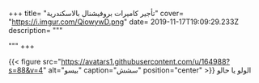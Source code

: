 +++
title= "تأجير كاميرات بروفيشنال بالاسكندرية"
cover= "https://i.imgur.com/QiowywD.png"
date= 2019-11-17T19:09:29.233Z
description= """

"""
+++

{{< figure src="https://avatars1.githubusercontent.com/u/164988?s=88&v=4" alt="بيسو" caption="سشش" position="center" >}}
الولو يا حالو

                  